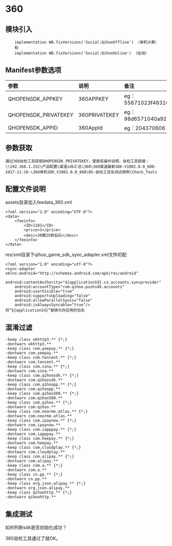 # 360

## 模块引入

```text
    implementation WB.fixVersions('Social:QihooOffline') （单机计费）
    和
    implementation WB.fixVersions('Social:QihooOnline') （在线）
```

## Manifest参数选项

| 参数 | 说明 | 备注 |
| :--- | :--- | :--- |
| QHOPENSDK\_APPKEY | 360APPKEY | eg：55671023f48310cf5f9ea24cc8513f75 |
| QHOPENSDK\_PRIVATEKEY | 360PRIVATEKEY | eg：98d6571040a9204fc80b9af7da722bac |
| QHOPENSDK\_APPID | 360AppId | eg：204370606 |

## 参数获取

```text
通过360自检工具获取QHOPENSDK_PRIVATEKEY，里面有操作说明，自检工具链接：
\\192.168.1.252\产品配置\渠道sdk汇总\360\360渠道最新SDK-V1002.0.0_608-2017-11-16-\360单机SDK_V1002.0.0_608\05-自检工具及测试用例\Check_Tools
```

## 配置文件说明

assets目录加入feedata\_360.xml

```text
<?xml version="1.0" encoding="UTF-8"?>
<data>
    <feeinfo>
        <ID>1101</ID>
        <price>1</price>
        <desc>30赠25枚钻石</desc>
    </feeinfo>
</data>
```

res/xml目录下qihoo\_game\_sdk\_sync\_adapter.xml文件的配

```text
<?xml version="1.0" encoding="utf-8"?>
<sync-adapter xmlns:android="http://schemas.android.com/apk/res/android"
    android:contentAuthority="${applicationId}.cx.accounts.syncprovider"
    android:accountType="com.qihoo.pushsdk.accounts"
    android:userVisible="true"
    android:supportsUploading="false"
    android:allowParallelSyncs="false"
    android:isAlwaysSyncable="true"/>
将“${applicationId}”替换为你应用的包名
```

## 混淆过滤

```text
-keep class okhttp3.** {*;}
-dontwarn okhttp3.**
-keep class com.yeepay.** {*;}
-dontwarn com.yeepay.**
-keep class com.tencent.** {*;}
-dontwarn com.tencent.**
-keep class com.sina.** {*;}
-dontwarn com.sina.**
-keep class com.qihoosdk.** {*;}
-dontwarn com.qihoosdk.**
-keep class com.qihoopp.** {*;}
-dontwarn com.qihoopp.**
-keep class com.qihoo360.** {*;}
-dontwarn com.qihoo360.**
-keep class com.qihoo.** {*;}
-dontwarn com.qihoo.**
-keep class com.nearme.atlas.** {*;}
-dontwarn com.nearme.atlas.**
-keep class com.ipaynow.** {*;}
-dontwarn com.ipaynow.**
-keep class com.iapppay.** {*;}
-dontwarn com.iapppay.**
-keep class com.heepay.** {*;}
-dontwarn com.heepay.**
-keep class com.cloudplay.** {*;}
-dontwarn com.cloudplay.**
-keep class com.alipay.** {*;}
-dontwarn com.alipay.**
-keep class com.a.** {*;}
-dontwarn com.a.**
-keep class cn.pp.** {*;}
-dontwarn cn.pp.**
-keep class org.json.alipay.** {*;}
-dontwarn org.json.alipay.**
-keep class qihoohttp.** {*;}
-dontwarn qihoohttp.**
```

## 集成测试

如何判断sdk是否初始化成功？

360自检工具通过了就OK。

